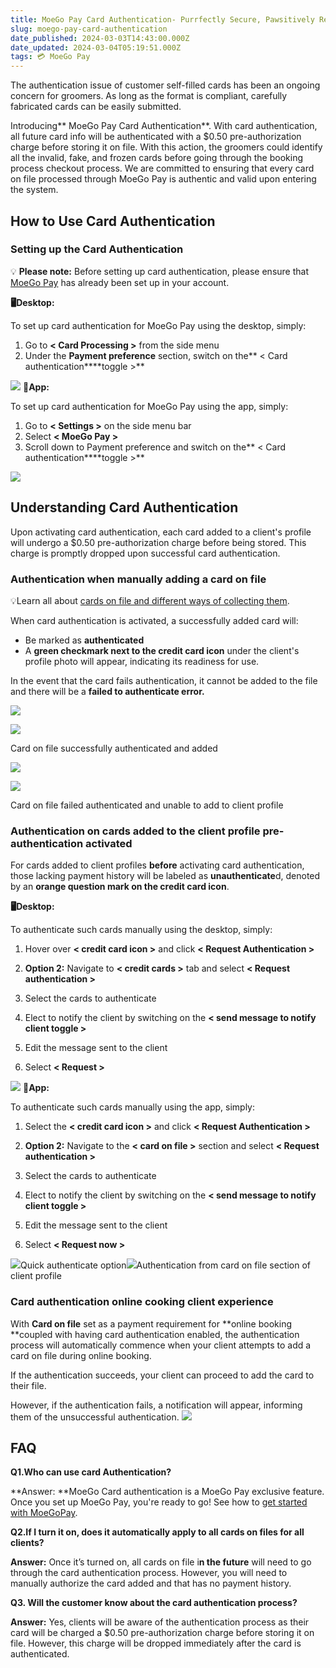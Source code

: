 ```yaml
---
title: MoeGo Pay Card Authentication- Purrfectly Secure, Pawsitively Reliable
slug: moego-pay-card-authentication
date_published: 2024-03-03T14:43:00.000Z
date_updated: 2024-03-04T05:19:51.000Z
tags: 💳 MoeGo Pay
---
```


The authentication issue of customer self-filled cards has been an ongoing concern for groomers. As long as the format is compliant, carefully fabricated cards can be easily submitted.

Introducing** MoeGo Pay Card Authentication**. With card authentication, all future card info will be authenticated with a $0.50 pre-authorization charge before storing it on file. With this action, the groomers could identify all the invalid, fake, and frozen cards before going through the booking process checkout process. We are committed to ensuring that every card on file processed through MoeGo Pay is authentic and valid upon entering the system.

## How to Use Card Authentication

### Setting up the Card Authentication

💡 **Please note:** Before setting up card authentication, please ensure that [MoeGo Pay](__GHOST_URL__/set-up-moego-pay/#setting-up-on-the-moego-app) has already been set up in your account.

**🖥️Desktop:**

To set up card authentication for MoeGo Pay using the desktop, simply:

1. Go to **< Card Processing >** from the side menu
2. Under the **Payment preference** section, switch on the** < Card authentication****toggle >**

![](__GHOST_URL__/content/images/2024/03/CleanShot-2024-03-03-at-21.07.15.gif)
**📱App:**

To set up card authentication for MoeGo Pay using the app, simply:

1. Go to **< Settings >** on the side menu bar
2. Select **< MoeGo Pay >**
3. Scroll down to Payment preference and switch on the** < Card authentication****toggle >**

![](__GHOST_URL__/content/images/2024/03/image-14.png)
## **Understanding Card Authentication**

Upon activating card authentication, each card added to a client's profile will undergo a $0.50 pre-authorization charge before being stored. This charge is promptly dropped upon successful card authentication.

### Authentication when manually adding a card on file

💡Learn all about [cards on file and different ways of collecting them](__GHOST_URL__/moego-card-on-file/).

When card authentication is activated, a successfully added card will:

- Be marked as **authenticated**
- A **green checkmark next to the credit card icon** under the client's profile photo will appear, indicating its readiness for use. 

In the event that the card fails authentication, it cannot be added to the file and there will be a **failed to authenticate error.**

![](__GHOST_URL__/content/images/2024/03/CleanShot-2024-03-03-at-19.58.12@2x-2.png)

![](__GHOST_URL__/content/images/2024/03/CleanShot-2024-03-03-at-20.41.22@2x.png)

Card on file successfully authenticated and added

![](__GHOST_URL__/content/images/2024/03/CleanShot-2024-03-03-at-19.54.45@2x-2.png)

![](__GHOST_URL__/content/images/2024/03/CleanShot-2024-03-03-at-20.44.22@2x.png)

Card on file failed authenticated and unable to add to client profile

### Authentication on cards added to the client profile pre-authentication activated

For cards added to client profiles **before** activating card authentication, those lacking payment history will be labeled as **unauthenticate**d, denoted by an **orange question mark on the credit card icon**.

**🖥️Desktop:**

To authenticate such cards manually using the desktop, simply:

1.  Hover over **< credit card icon >** and click **< Request Authentication >**
1. **Option 2:** Navigate to **< credit cards >** tab and select **< Request authentication >**

2. Select the cards to authenticate
3. Elect to notify the client by switching on the **< send message to notify client toggle >**
1. Edit the message sent to the client

4. Select **< Request >**

![](__GHOST_URL__/content/images/2024/03/CleanShot-2024-03-03-at-20.56.29.gif)
**📱App:**

To authenticate such cards manually using the app, simply:

1.  Select the **< credit card icon >** and click **< Request Authentication >**
1. **Option 2:** Navigate to the **< card on file >** section and select **< Request authentication >**

2. Select the cards to authenticate
3. Elect to notify the client by switching on the **< send message to notify client toggle >**
1. Edit the message sent to the client

4. Select **< Request now >**

![](__GHOST_URL__/content/images/2024/03/image-15.png)Quick authenticate option![](__GHOST_URL__/content/images/2024/03/image-16.png)Authentication from card on file section of client profile
### Card authentication online cooking client experience

With **Card on file** set as a payment requirement for **online booking **coupled with having card authentication enabled, the authentication process will automatically commence when your client attempts to add a card on file during online booking. 

If the authentication succeeds, your client can proceed to add the card to their file. 

However, if the authentication fails, a notification will appear, informing them of the unsuccessful authentication.
![](__GHOST_URL__/content/images/2023/07/image-19.png)
## FAQ

**Q1.Who can use card Authentication?**

**Answer: **MoeGo Card authentication is a MoeGo Pay exclusive feature. Once you set up MoeGo Pay, you're ready to go! See how to [get started with MoeGoPay](__GHOST_URL__/set-up-moego-pay/).

**Q2.If I turn it on, does it automatically apply to all cards on files for all clients?**

**Answer:** Once it’s turned on, all cards on file i**n the future** will need to go through the card authentication process. However, you will need to manually authorize the card added and that has no payment history. 

**Q3. Will the customer know about the card authentication process?**

**Answer:** Yes, clients will be aware of the authentication process as their card will be charged a $0.50 pre-authorization charge before storing it on file. However, this charge will be dropped immediately after the card is authenticated.
